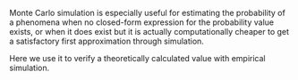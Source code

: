 Monte Carlo simulation is especially useful for estimating the probability of a phenomena
when no closed-form expression for the probability value exists, 
or when it does exist but it is actually computationally cheaper to get a satisfactory first approximation through simulation.
            
Here we use it to verify a theoretically calculated value with empirical simulation.